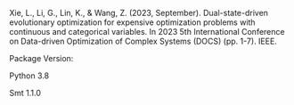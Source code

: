 Xie, L., Li, G., Lin, K., & Wang, Z. (2023, September). Dual-state-driven evolutionary optimization for expensive optimization problems with continuous and categorical variables. In 2023 5th International Conference on Data-driven Optimization of Complex Systems (DOCS) (pp. 1-7). IEEE.

Package Version:

Python 3.8

Smt 1.1.0
